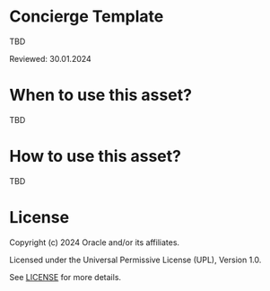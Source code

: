 # Concierge Template
 
TBD

Reviewed: 30.01.2024

# When to use this asset?

TBD

# How to use this asset?

TBD
 
# License
 
Copyright (c) 2024 Oracle and/or its affiliates.
 
Licensed under the Universal Permissive License (UPL), Version 1.0.
 
See [LICENSE](https://github.com/oracle-devrel/technology-engineering/blob/main/LICENSE) for more details.
